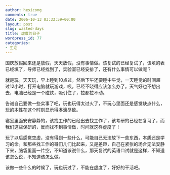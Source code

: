```yaml
---
author: hesicong
comments: true
date: 2006-10-13 03:33:59+00:00
layout: post
slug: wasted-days
title: 虚度的日子
wordpress_id: 77
categories:
- 生活
---
```


国庆放假回来还是放假，天天放假，没有事情做。该复试的已经复试了，该填的表已经填了，导师已经找到了，实验室已经安排了，还有什么事情可以做呢？

就是玩。天天玩，早上睡到10点过，然后下午还要睡中午觉，一天睡觉的时间超过12小时，打开电脑就玩游戏，哎，已经不晓得应该怎么办了。天气好也不想出去，电脑已经是一个磁铁，吸引住了，拉都拉不动。

告诫自己要做一些实事了吧，玩也玩得太过火了，不玩心里面还是感觉缺点什么，玩的本性在这个时刻显示得淋漓尽致。

寝室里面安安静静的，该找工作的已经出去找工作了，该考研的已经在复习了，而我们这些保研的，反而找不到事情做，时间就这样虚度了！

玩了以后感觉空虚，没有得到一些什么，可能自己无法放下一些东西，本质还是学习的命。和那些找工作的哥们儿们比起来，又是差距，自己在紧张的场合无法安静下来，脑袋里面一片空，不知道该说什么，那天复试的英语口试就是这样，不知道该怎么说，不知道该怎么做。

该做一些什么的时候了，玩也玩过了，不能在虚度了，好好的干活吧。
